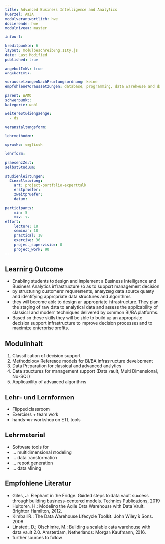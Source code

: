 ```yaml
---
title: Advanced Business Intelligence and Analytics
kuerzel: ABIA
modulverantwortlich: hwe
dozierende: hwe
modulniveau: master

infourl: 

kreditpunkte: 6
layout: modulbeschreibung.11ty.js
date: Last Modified
published: true

angebotImWs: true
angebotImSs: 

voraussetzungenNachPruefungsordnung: keine
empfohleneVoraussetzungen: database, programming, data warehouse and data mining knowledge on Bachelor's level

parent: WAMO
schwerpunkt:
kategorie: wahl

weitereStudiengaenge: 
  - ds

veranstaltungsform: 

lehrmethoden:

sprache: englisch

lehrform:

praesenzZeit: 
selbstStudium: 

studienleistungen:
  Einzelleistung:
    art: project-portfolio-experttalk
    erstpruefer: 
    zweitpruefer: 
    datum:

participants: 
    min: 5
    max: 25
effort:
    lecture: 18
    seminar: 18
    practical: 18
    exercise: 36
    project_supervision: 0
    project_work: 90
---
```




## Learning Outcome

* Enabling students to design and implement a Business Intelligence and Business Analytics infrastructure so as to support management decision
* by structuring customers‘ requirements, analyzing data source quality and identifying appropriate data structures and algorithms
* they will become able to design an appropriate infrastructure. They plan the staging of raw data to analytical data and assess the applicability of classical and modern techniques delivered by common BI/BA platforms.
* Based on these skills they will be able to build up an appropriate decision support infrastructure to improve decision processes and to maximize enterprise profits.


  
## Modulinhalt

1. Classification of decision support
2. Methodology Reference models for BI/BA infrastructure development
3. Data Preparation for classical and advanced analytics 
4. Data structures for management support (Data vault, Multi Dimensional, No-SQL)
5. Applicability of advanced algorithms




## Lehr- und Lernformen

* Flipped classroom
* Exercises + team work
* hands-on-workshop on ETL tools


## Lehrmaterial

* Software tools for
* ... multidimensional modeling
* ... data transformation
* ... report generation
* ... data Mining


## Empfohlene Literatur

* Giles, J.: Elephant in the Fridge. Guided steps to data vault success through building business-centered models. Technics Publications, 2019
* Hultgren, H.: Modeling the Agile Data Warehouse with Data Vault. Brighton Hamilton, 2012.
* Kimball R.: The Data Warehouse Lifecycle Toolkit. John Wiley & Sons. 2008
* Linstedt, D.; Olschimke, M.: Building a scalable data warehouse with data vault 2.0. Amsterdam, Netherlands: Morgan Kaufmann, 2016.
* further sources to follow